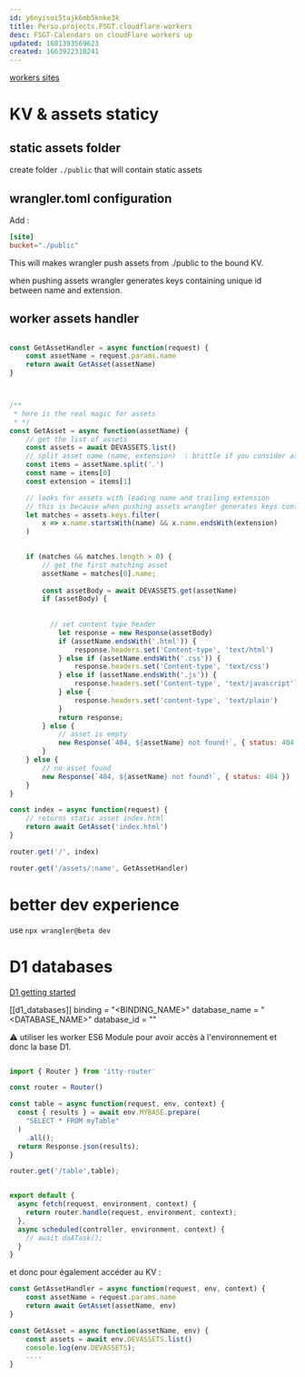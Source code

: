 ```yaml
---
id: y6nyisoi5tajk6mb5knke3k
title: Perso.projects.FSGT.cloudflare-workers
desc: FSGT-Calendars on cloudFlare workers up 
updated: 1681393569623
created: 1663922310241
---
```


[workers sites](https://developers.cloudflare.com/workers/platform/sites/start-from-worker)

# KV & assets staticy 

## static assets folder

create folder `./public` that will contain static assets

## wrangler.toml configuration

Add :

```toml
[site]
bucket="./public"
```
This will makes wrangler push assets from ./public to the bound KV.

when pushing assets wrangler generates keys containing unique id between name and extension.


## worker assets handler

```javascript

const GetAssetHandler = async function(request) {
    const assetName = request.params.name
    return await GetAsset(assetName)
}



/**
 * here is the real magic for assets
 * */
const GetAsset = async function(assetName) {
    // get the list of assets
    const assets = await DEVASSETS.list()    
    // split asset name (name, extension)  : brittle if you consider assets with many dots.   
    const items = assetName.split('.')
    const name = items[0]
    const extension = items[1]

    // looks for assets with leading name and trailing extension 
    // this is because when pushing assets wrangler generates keys containing unique ids between name and extension    
    let matches = assets.keys.filter(
        x => x.name.startsWith(name) && x.name.endsWith(extension)
    )
    

    if (matches && matches.length > 0) {
        // get the first matching asset
        assetName = matches[0].name;
        
        const assetBody = await DEVASSETS.get(assetName)
        if (assetBody) {
          
          
          // set content type header 
            let response = new Response(assetBody)
            if (assetName.endsWith('.html')) {        
                response.headers.set('Content-type', 'text/html')
            } else if (assetName.endsWith('.css')) {
                response.headers.set('Content-type', 'text/css')                
            } else if (assetName.endsWith('.js')) {
                response.headers.set('Content-type', 'text/javascript')
            } else {
                response.headers.set('content-type', 'text/plain')
            }
            return response;
        } else {
            // asset is empty
            new Response(`404, ${assetName} not found!`, { status: 404 })
        }
    } else {
        // no asset found
        new Response(`404, ${assetName} not found!`, { status: 404 })
    }
}

const index = async function(request) {
    // returns static asset index.html
    return await GetAsset('index.html')
}

router.get('/', index)

router.get('/assets/:name', GetAssetHandler)
```



# better dev experience

use `npx wrangler@beta dev ` 

# D1 databases

[D1 getting started](https://developers.cloudflare.com/d1/get-started/)




[[d1_databases]]
binding = "<BINDING_NAME>"
database_name = "<DATABASE_NAME>"
database_id = "<UUID>"

⚠️ utiliser les worker ES6 Module
pour avoir accès à l'environnement et donc la base D1.

```javascript

import { Router } from 'itty-router'

const router = Router()

const table = async function(request, env, context) {
  const { results } = await env.MYBASE.prepare(
    "SELECT * FROM myTable"
  )    
    .all();
  return Response.json(results);
}

router.get('/table',table);


export default {
  async fetch(request, environment, context) {
    return router.handle(request, environment, context);
  },
  async scheduled(controller, environment, context) {
    // await doATask();
  }
}

```

et donc pour également accéder au KV : 

```javascript
const GetAssetHandler = async function(request, env, context) {
    const assetName = request.params.name
    return await GetAsset(assetName, env)
}

const GetAsset = async function(assetName, env) {  
    const assets = await env.DEVASSETS.list()    
    console.log(env.DEVASSETS);
    ....
}
```
